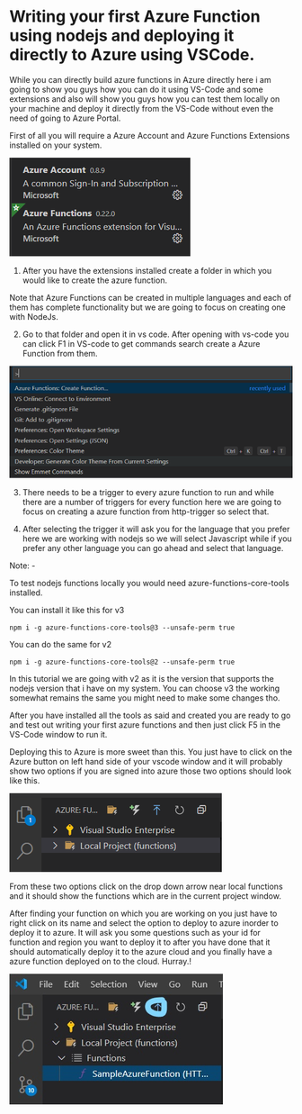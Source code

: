 # Writing your first Azure Function using nodejs and deploying it directly to Azure using VSCode. 


While you can directly build azure functions in Azure directly here i am going to show you guys how you can do it using VS-Code and some extensions and also will show you guys how you can test them locally on your machine and deploy it directly from the VS-Code without even the need of going to Azure Portal.

First of all you will require a Azure Account and Azure Functions Extensions installed on your system.

!["snippet of the extensions you need to have"](assets/extensions-required.png)

1. After you have the extensions installed create a folder  in which you would like to create the azure function. 

Note that Azure Functions can be created in multiple languages and each of them has complete functionality but we are going to focus on creating one with NodeJs.

2. Go to that folder and open it in vs code. After opening with vs-code you can click F1 in VS-code to get commands search create a Azure Function from them. 

!["selecting the correct command to create a azure function"](assets/commands-snippet.png)

3. There needs to be a trigger to every azure function to run and while there are a number of triggers for every function here we are going to focus on creating a azure function from http-trigger so select that.

4. After selecting the trigger it will ask you for the language that you prefer here we are working with nodejs so we will select Javascript while if you prefer any other language you can go ahead and select that language.

Note: -

To test nodejs functions locally you would need azure-functions-core-tools installed. 

You can install it like this for v3

``` 
npm i -g azure-functions-core-tools@3 --unsafe-perm true
```

You can do the same for v2

```
npm i -g azure-functions-core-tools@2 --unsafe-perm true
```
In this tutorial we are going with v2 as it is the version that supports the nodejs version that i have on my system. You can choose v3 the working somewhat remains the same you might need to make some changes tho.

After you have installed all the tools as said and created you are ready to go and test out writing your first azure functions and then just click F5 in the VS-Code window to run it. 

Deploying this to Azure is more sweet than this. You just have to click on the Azure button on left hand side of your vscode window and it will probably show two options if you are signed into azure those two options should look like this.

!["options in azure tab"](assets/options-in-azure-tab.png)

From these two options click on the drop down arrow near local functions and it should show the functions which are in the current project window.

After finding your function on which you are working on you just have to right click on its name and select the option to deploy to azure inorder to deploy it to azure. It will ask you some questions such as your id for function and region you want to deploy it to after you have done that it should automatically deploy it to the azure cloud and you finally have a azure function deployed on to the cloud. Hurray.!

!["Deploy to azure button in the panel"](assets/deploy-button.jpg)

